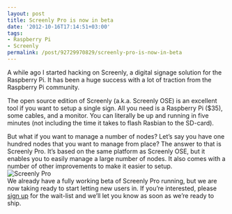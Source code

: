 ```yaml
---
layout: post
title: Screenly Pro is now in beta
date: '2012-10-16T17:14:51+03:00'
tags:
- Raspberry Pi
- Screenly
permalink: /post/92729970829/screenly-pro-is-now-in-beta
---
```

A while ago I started hacking on Screenly, a digital signage solution for the Raspberry Pi. It has been a huge success with a lot of traction from the Raspberry Pi community.

The open source edition of Screenly (a.k.a. Screenly OSE) is an excellent tool if you want to setup a single sign. All you need is a Raspberry Pi ($35), some cables, and a monitor. You can literally be up and running in five minutes (not including the time it takes to flash Rasbian to the SD-card).

But what if you want to manage a number of nodes? Let’s say you have one hundred nodes that you want to manage from place? The answer to that is Screenly Pro. It’s based on the same platform as Screenly OSE, but it enables you to easily manage a large number of nodes. It also comes with a number of other improvements to make it easier to setup.  
![Screenly Pro](http://viktorpetersson.com/wp-content/uploads/2012/10/screenly_pro-600x419.png "Screenly Pro")  
We already have a fully working beta of Screenly Pro running, but we are now taking ready to start letting new users in. If you’re interested, please [sign up](http://signup.screenlyapp.com/) for the wait-list and we’ll let you know as soon as we’re ready to ship.
